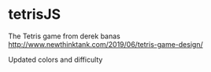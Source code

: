 # tetrisJS
The Tetris game from derek banas
http://www.newthinktank.com/2019/06/tetris-game-design/

Updated colors and difficulty